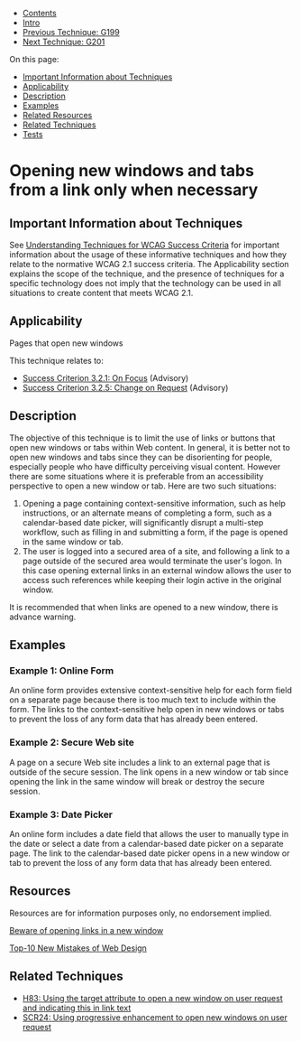 -   [Contents](https://www.w3.org/WAI/WCAG21/Techniques/#techniques "Table of Contents")
-   [Intro](https://www.w3.org/WAI/WCAG21/Techniques/#introduction "Introduction to Techniques")
-   [Previous Technique: G199](G199)
-   [Next Technique: G201](G201)

On this page:

-   [Important Information about Techniques](#important-information)
-   [Applicability](#applicability)
-   [Description](#description)
-   [Examples](#examples)
-   [Related Resources](#resources)
-   [Related Techniques](#related)
-   [Tests](#tests)

Opening new windows and tabs from a link only when necessary
============================================================

Important Information about Techniques
--------------------------------------

See [Understanding Techniques for WCAG Success Criteria](https://www.w3.org/WAI/WCAG21/Understanding/understanding-techniques) for important information about the usage of these informative techniques and how they relate to the normative WCAG 2.1 success criteria. The Applicability section explains the scope of the technique, and the presence of techniques for a specific technology does not imply that the technology can be used in all situations to create content that meets WCAG 2.1.

Applicability
-------------

Pages that open new windows

This technique relates to:

-   [Success Criterion 3.2.1: On Focus](https://www.w3.org/WAI/WCAG21/Understanding/on-focus) (Advisory)
-   [Success Criterion 3.2.5: Change on Request](https://www.w3.org/WAI/WCAG21/Understanding/change-on-request) (Advisory)

Description
-----------

The objective of this technique is to limit the use of links or buttons that open new windows or tabs within Web content. In general, it is better not to open new windows and tabs since they can be disorienting for people, especially people who have difficulty perceiving visual content. However there are some situations where it is preferable from an accessibility perspective to open a new window or tab. Here are two such situations:

1.  Opening a page containing context-sensitive information, such as help instructions, or an alternate means of completing a form, such as a calendar-based date picker, will significantly disrupt a multi-step workflow, such as filling in and submitting a form, if the page is opened in the same window or tab.
2.  The user is logged into a secured area of a site, and following a link to a page outside of the secured area would terminate the user's logon. In this case opening external links in an external window allows the user to access such references while keeping their login active in the original window.

It is recommended that when links are opened to a new window, there is advance warning.

Examples
--------

### Example 1: Online Form

An online form provides extensive context-sensitive help for each form field on a separate page because there is too much text to include within the form. The links to the context-sensitive help open in new windows or tabs to prevent the loss of any form data that has already been entered.

### Example 2: Secure Web site

A page on a secure Web site includes a link to an external page that is outside of the secure session. The link opens in a new window or tab since opening the link in the same window will break or destroy the secure session.

### Example 3: Date Picker

An online form includes a date field that allows the user to manually type in the date or select a date from a calendar-based date picker on a separate page. The link to the calendar-based date picker opens in a new window or tab to prevent the loss of any form data that has already been entered.

Resources
---------

Resources are for information purposes only, no endorsement implied.

[Beware of opening links in a new window](http://www.webcredible.com/blog/beware-opening-links-new-window/)

[Top-10 New Mistakes of Web Design](https://www.nngroup.com/articles/the-top-ten-web-design-mistakes-of-1999/)

Related Techniques
------------------

-   [H83: Using the target attribute to open a new window on user request and indicating this in link text](https://www.w3.org/WAI/WCAG21/Techniques/html/H83)
-   [SCR24: Using progressive enhancement to open new windows on user request](https://www.w3.org/WAI/WCAG21/Techniques/client-side-script/SCR24)
